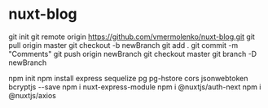 # nuxt-blog
git init
git remote origin https://github.com/vmermolenko/nuxt-blog.git
git pull origin master
git checkout -b newBranch
git add . 
git commit -m "Comments"
git push origin newBranch
git checkout master
git branch -D newBranch


npm init
npm install express sequelize pg pg-hstore cors jsonwebtoken bcryptjs --save
npm i nuxt-express-module
npm i @nuxtjs/auth-next
npm i @nuxtjs/axios
